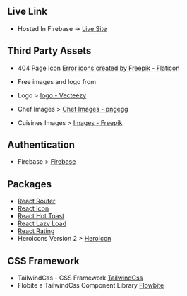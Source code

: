 ## Live Link
* Hosted In Firebase -> [Live Site](https://chef-recipes-hut.firebaseapp.com/)

## Third Party Assets
* 404 Page Icon [Error icons created by Freepik - Flaticon](https://www.flaticon.com/free-icons/error)

* Free images and logo from
* Logo > [logo - Vecteezy](https://www.vecteezy.com/free-vector/chef-logo)
* Chef Images > [Chef Images - pngegg](https://www.pngegg.com/en/search?q=Chef)
* Cuisines Images > [Images - Freepik](https://www.freepik.com/search?format=search&query=indian%20cuisine)

## Authentication
* Firebase > [Firebase](https://console.firebase.google.com/)

## Packages
* [React Router](https://reactrouter.com/en/main)
* [React Icon](https://react-icons.github.io/react-icons/)
* [React Hot Toast](https://react-hot-toast.com/)
* [React Lazy Load](https://github.com/loktar00/react-lazy-load)
* [React Rating](https://github.com/smastrom/react-rating)
* Heroicons Version 2 > [HeroIcon](https://github.com/tailwindlabs/heroicons)

## CSS Framework
* TailwindCss - CSS Framework [TailwindCss](https://tailwindcss.com/)
* Flobite a TailwindCss Component Library [Flowbite](https://flowbite-react.com/)